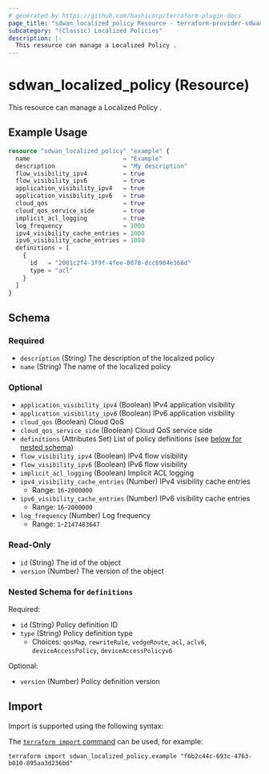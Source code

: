 ```yaml
---
# generated by https://github.com/hashicorp/terraform-plugin-docs
page_title: "sdwan_localized_policy Resource - terraform-provider-sdwan"
subcategory: "(Classic) Localized Policies"
description: |-
  This resource can manage a Localized Policy .
---
```


# sdwan_localized_policy (Resource)

This resource can manage a Localized Policy .

## Example Usage

```terraform
resource "sdwan_localized_policy" "example" {
  name                          = "Example"
  description                   = "My description"
  flow_visibility_ipv4          = true
  flow_visibility_ipv6          = true
  application_visibility_ipv4   = true
  application_visibility_ipv6   = true
  cloud_qos                     = true
  cloud_qos_service_side        = true
  implicit_acl_logging          = true
  log_frequency                 = 1000
  ipv4_visibility_cache_entries = 1000
  ipv6_visibility_cache_entries = 1000
  definitions = [
    {
      id   = "2081c2f4-3f9f-4fee-8078-dcc8904e368d"
      type = "acl"
    }
  ]
}
```

<!-- schema generated by tfplugindocs -->
## Schema

### Required

- `description` (String) The description of the localized policy
- `name` (String) The name of the localized policy

### Optional

- `application_visibility_ipv4` (Boolean) IPv4 application visibility
- `application_visibility_ipv6` (Boolean) IPv6 application visibility
- `cloud_qos` (Boolean) Cloud QoS
- `cloud_qos_service_side` (Boolean) Cloud QoS service side
- `definitions` (Attributes Set) List of policy definitions (see [below for nested schema](#nestedatt--definitions))
- `flow_visibility_ipv4` (Boolean) IPv4 flow visibility
- `flow_visibility_ipv6` (Boolean) IPv6 flow visibility
- `implicit_acl_logging` (Boolean) Implicit ACL logging
- `ipv4_visibility_cache_entries` (Number) IPv4 visibility cache entries
  - Range: `16`-`2000000`
- `ipv6_visibility_cache_entries` (Number) IPv6 visibility cache entries
  - Range: `16`-`2000000`
- `log_frequency` (Number) Log frequency
  - Range: `1`-`2147483647`

### Read-Only

- `id` (String) The id of the object
- `version` (Number) The version of the object

<a id="nestedatt--definitions"></a>
### Nested Schema for `definitions`

Required:

- `id` (String) Policy definition ID
- `type` (String) Policy definition type
  - Choices: `qosMap`, `rewriteRule`, `vedgeRoute`, `acl`, `aclv6`, `deviceAccessPolicy`, `deviceAccessPolicyv6`

Optional:

- `version` (Number) Policy definition version

## Import

Import is supported using the following syntax:

The [`terraform import` command](https://developer.hashicorp.com/terraform/cli/commands/import) can be used, for example:

```shell
terraform import sdwan_localized_policy.example "f6b2c44c-693c-4763-b010-895aa3d236bd"
```
